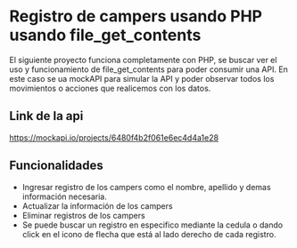 # Registro de campers usando PHP usando file_get_contents

El siguiente proyecto funciona completamente con PHP, se buscar ver el uso y funcionamiento de file_get_contents para poder consumir una API.
En este caso se ua mockAPI para simular la API y poder observar todos los movimientos o acciones que realicemos con los datos.

## Link de la api 

https://mockapi.io/projects/6480f4b2f061e6ec4d4a1e28

## Funcionalidades

* Ingresar registro de los campers como el nombre, apellido y demas información necesaria.
* Actualizar la información de los campers
* Eliminar registros de los campers
* Se puede buscar un registro en especifico mediante la cedula o dando click en el icono de flecha que está al lado derecho de cada registro.

